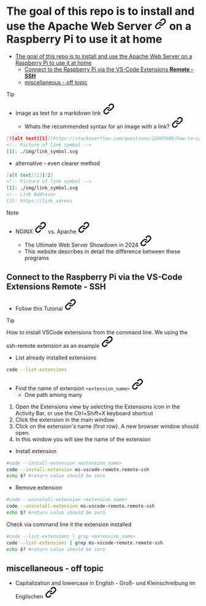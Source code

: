 # The goal of this repo is to install and use the Apache Web Server  [![alt text][1]](https://www.apache.org/) on a Raspberry Pi to use it at home

- [The goal of this repo is to install and use the Apache Web Server   on a Raspberry Pi to use it at home](#the-goal-of-this-repo-is-to-install-and-use-the-apache-web-server---on-a-raspberry-pi-to-use-it-at-home)
  - [Connect to the Raspberry Pi via the VS-Code Extensions **Remote - SSH**](#connect-to-the-raspberry-pi-via-the-vs-code-extensions-remote---ssh)
  - [miscellaneous - off topic](#miscellaneous---off-topic)

> [!TIP]
><!--- THis empty line is necessary for correct format -->
> - Image as text for a markdown link [![alt text][1]](https://meta.stackexchange.com/questions/2133/whats-the-recommended-syntax-for-an-image-with-a-link)
>   - Whats the recommended syntax for an image with a link? [![alt text][1]][2]
><!--- THis empty line is necessary for correct format -->
> ```markdown
> [![alt text][1]](https://stackoverflow.com/questions/22697688/how-to-cat-eof-a-file-containing-code)
> <!-- Picture of link symbol -->
> [1]: ./img/link_symbol.svg
> ```
> <!--- THis empty line is necessary for correct format -->
> - alternative - even clearer method
> <!--- THis empty line is necessary for correct format -->
> ```markdown
> [alt text][1]][2]
> <!-- Picture of link symbol -->
> [1]: ./img/link_symbol.svg
> <!-- Link Address>
> [2]: https://link_adress
> ```
<!--- THis empty line is necessary for correct format -->
[2]: https://meta.stackexchange.com/questions/2133/whats-the-recommended-syntax-for-an-image-with-a-link
<!--- THis empty line is necessary for correct format -->
> [!Note]
> <!--- THis empty line is necessary for correct format -->
> - NGINX [![alt text][1]](https://nginx.org/) vs. Apache [![alt text][1]](https://www.apache.org/)
>   - The Ultimate Web Server Showdown in 2024 [![alt text][1]](https://www.cloudways.com/blog/nginx-vs-apache/)
>   - This website describes in detail the difference between these programs
<!--- THis empty line is necessary for correct format -->

## Connect to the Raspberry Pi via the VS-Code Extensions **Remote - SSH**

- Follow this Tutorial [![alt text][1]](https://carleton.ca/scs/2024/vscode-remote-access-and-code-editing/)

>[!Tip]
>How to install VSCode extensions from the command line. We using the ssh-remote extension as an example [![alt text][1]](https://stackoverflow.com/questions/34286515/how-to-install-visual-studio-code-extensions-from-command-line)
><!-- -->
>- List already installed extensions
> <!-- -->
> ```bash
> code --list-extensions
>```
><!-- -->
>- Find the name of extension ```<extension_name>``` [![alt text][1]](https://code.visualstudio.com/docs/getstarted/extensions)
>   - One path among many
> <!-- -->  
>1. Open the Extensions view by selecting the Extensions icon in the Activity Bar, or use the Ctrl+Shift+X keyboard shortcut
>2. Click the extension in the main window
>3. Click on the extension's name (first row). A new browser window should open.
>4. In this window you will see the name of the extension
><!-- -->
>- Install extension
><!-- -->
>```bash
>#code --install-extension <extension_name>
>code --install-extension ms-vscode-remote.remote-ssh
>echo $? #return value should be zero
>```
><!-- -->
>- Remove extension
><!-- -->
>```bash
>#code --uninstall-extension <extension_name>
>code --uninstall-extension ms-vscode-remote.remote-ssh
>echo $? #return value should be zero
>```
><!-- -->
>Check via command line it the extension installed
><!-- -->
>```bash
>#code --list-extensions | grep <extension_name>
>code --list-extensions | grep ms-vscode-remote.remote-ssh
>echo $? #return value should be zero
>```

## miscellaneous - off topic

- Capitalization and lowercase in English - Groß- und Kleinschreibung im Englischen [![alt text][1]](https://de.pons.com/p/wissensecke/grammatik-to-go/gross-kleinschreibung-englisch)

<!-- Link sign - Don't Found a better way :-( - You know a better method? - Please send me a email -->
[1]: ./img/link_symbol.svg
